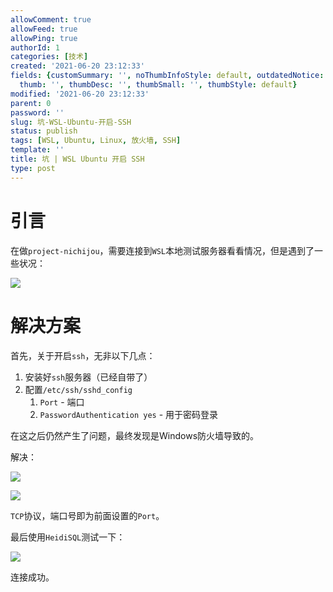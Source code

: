 ```yaml
---
allowComment: true
allowFeed: true
allowPing: true
authorId: 1
categories: [技术]
created: '2021-06-20 23:12:33'
fields: {customSummary: '', noThumbInfoStyle: default, outdatedNotice: 'no', reprint: standard,
  thumb: '', thumbDesc: '', thumbSmall: '', thumbStyle: default}
modified: '2021-06-20 23:12:33'
parent: 0
password: ''
slug: 坑-WSL-Ubuntu-开启-SSH
status: publish
tags: [WSL, Ubuntu, Linux, 放火墙, SSH]
template: ''
title: 坑 | WSL Ubuntu 开启 SSH
type: post
---
```

# 引言

在做`project-nichijou`，需要连接到`WSL`本地测试服务器看看情况，但是遇到了一些状况：

![](https://cdn.jsdelivr.net/gh/JeffersonQin/blog-asset@latest/usr/picgo/20210620231425.png)

# 解决方案

首先，关于开启`ssh`，无非以下几点：
1. 安装好`ssh`服务器（已经自带了）
2. 配置`/etc/ssh/sshd_config`
   1. `Port` - 端口
   2. `PasswordAuthentication yes` - 用于密码登录

在这之后仍然产生了问题，最终发现是Windows防火墙导致的。

解决：

![](https://cdn.jsdelivr.net/gh/JeffersonQin/blog-asset@latest/usr/picgo/20210620231822.png)

![](https://cdn.jsdelivr.net/gh/JeffersonQin/blog-asset@latest/usr/picgo/20210620231930.png)

`TCP`协议，端口号即为前面设置的`Port`。

最后使用`HeidiSQL`测试一下：

![](https://cdn.jsdelivr.net/gh/JeffersonQin/blog-asset@latest/usr/picgo/20210620232036.png)

连接成功。
